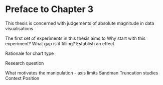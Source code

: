# Preface to Chapter 3

This thesis is concerned with judgements of absolute magnitude in data visualisations

The first set of experiments in this thesis aims to 
Why start with this experiment?
What gap is it filling?
Establish an effect


Rationale for
chart type

Research question

What motivates the manipulation - axis limits
Sandman
Truncation studies
Context
Position